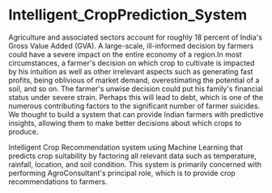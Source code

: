 # Intelligent_CropPrediction_System
Agriculture and associated sectors account for roughly 18 percent of India's Gross Value Added (GVA). A large-scale, ill-informed decision by farmers could have a severe impact on the entire economy of a region.In most circumstances, a farmer's decision on which crop to cultivate is impacted by his intuition as well as other irrelevant aspects such as generating fast profits, being oblivious of market demand, overestimating the potential of a soil, and so on. The farmer's unwise decision could put his family's financial status under severe strain. Perhaps this will lead to debt, which is one of the numerous contributing factors to the significant number of farmer suicides. We thought to build a system that can provide Indian farmers with predictive insights, allowing them to make better decisions about which crops to produce.

Intelligent Crop Recommendation system using Machine Learning that predicts crop suitability by factoring all relevant data such as temperature, rainfall, location, and soil condition. This system is primarily concerned with performing AgroConsultant's principal role, which is to provide crop recommendations to farmers. 
